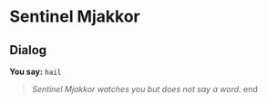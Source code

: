# Sentinel Mjakkor
## Dialog

**You say:** `hail`



>*Sentinel Mjakkor watches you but does not say a word.*
end
